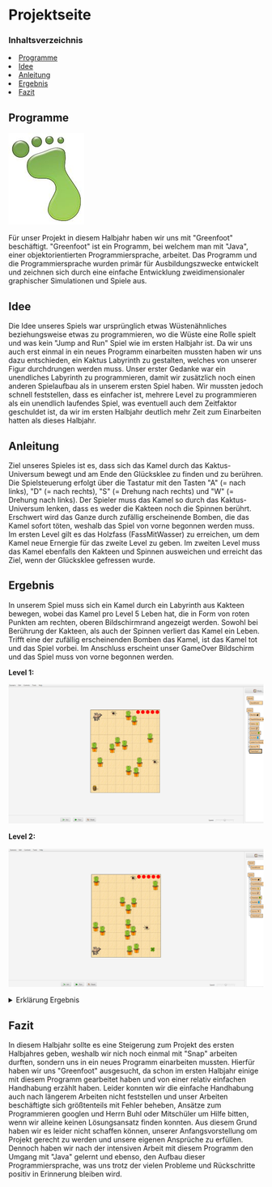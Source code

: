 # Projektseite

### Inhaltsverzeichnis
<li><a href="#kapitel1.1">Programme</a></h2></li>
<li><a href="#kapitel1.2">Idee</a></h2></li>
<li><a href="#kapitel1.3">Anleitung</a></h2></li>
<li><a href="#kapitel1.4">Ergebnis</a></h2></li>
<li><a href="#kapitel1.5">Fazit</a></h2></li>
  
<h2 id="kapitel1.1">Programme</h2>

![Logo Greenfoot](Bilder/Greenfoot_Logo.png "Logo Greenfoot")

Für unser Projekt in diesem Halbjahr haben wir uns mit "Greenfoot" beschäftigt. "Greenfoot" ist ein Programm, bei welchem man mit "Java", einer objektorientierten Programmiersprache, arbeitet. Das Programm und die Programmiersprache wurden primär für Ausbildungszwecke entwickelt und zeichnen sich durch eine einfache Entwicklung zweidimensionaler graphischer Simulationen und Spiele aus. 

<h2 id="kapitel1.2">Idee</h2>
Die Idee unseres Spiels war ursprünglich etwas Wüstenähnliches beziehungsweise etwas zu programmieren, wo die Wüste eine Rolle spielt und was kein "Jump and Run" Spiel wie im ersten Halbjahr ist. Da wir uns auch erst einmal in ein neues Programm einarbeiten mussten haben wir uns dazu entschieden, ein Kaktus Labyrinth zu gestalten, welches von unserer Figur durchdrungen werden muss. Unser erster Gedanke war ein unendliches Labyrinth zu programmieren, damit wir zusätzlich noch einen anderen Spielaufbau als in unserem ersten Spiel haben. Wir mussten jedoch schnell feststellen, dass es einfacher ist, mehrere Level zu programmieren als ein unendlich laufendes Spiel, was eventuell auch dem Zeitfaktor geschuldet ist, da wir im ersten Halbjahr deutlich mehr Zeit zum Einarbeiten hatten als dieses Halbjahr.

<h2 id="kapitel1.3">Anleitung</h2>
Ziel unseres Spieles ist es, dass sich das Kamel durch das Kaktus-Universum bewegt und am Ende den Glücksklee zu finden und zu berühren. Die Spielsteuerung erfolgt über die Tastatur mit den Tasten "A" (= nach links), "D" (= nach rechts), "S" (= Drehung nach rechts) und "W" (= Drehung nach links). Der Spieler muss das Kamel so durch das Kaktus-Universum lenken, dass es weder die Kakteen noch die Spinnen berührt. Erschwert wird das Ganze durch zufällig erscheinende Bomben, die das Kamel sofort töten, weshalb das Spiel von vorne begonnen werden muss. Im ersten Level  gilt es das Holzfass (FassMitWasser) zu erreichen, um dem Kamel neue Ernergie für das zweite Level zu geben. Im zweiten Level muss das Kamel ebenfalls den Kakteen und Spinnen ausweichen und erreicht das Ziel, wenn der Glücksklee gefressen wurde. 

<h2 id="kapitel1.4">Ergebnis</h2>
In unserem Spiel muss sich ein Kamel durch ein Labyrinth aus Kakteen bewegen, wobei das Kamel pro Level 5 Leben hat, die in Form von roten Punkten am rechten, oberen Bildschirmrand angezeigt werden. Sowohl bei Berührung der Kakteen, als auch der Spinnen verliert das Kamel ein Leben. Trifft eine der zufällig erscheinenden Bomben das Kamel, ist das Kamel tot und das Spiel vorbei. Im Anschluss erscheint unser GameOver Bildschirm und das Spiel muss von vorne begonnen werden. 

**Level 1:**

![Level 1](Bilder/Endergebnis_Level_1.png "Level 1")

**Level 2:**

![Level 2](Bilder/Endergebnis_Level_2.png "Level 2")

<details id="Link"><summary>Erklärung Ergebnis</summary>

<details id="Link"><summary>Erklärung Code SandWorld</summary>

![SandWorld](Bilder/Screenshot_Code_SandWorld_1.png "SandWorld")

![SandWorld](Bilder/Screenshot_Code_SandWorld_2.png "SandWorld")

![SandWorld](Bilder/Screenshot_Code_SandWorld_3.png "SandWorld")

![SandWorld](Bilder/Screenshot_Code_SandWorld_4.png "SandWorld")
</details>
  
<details id="Link"><summary>Erklärung Code Kamel</summary>

Für die Tastatursteuerung des Kamels wurden die verschiedenen Richtungen auf die "A", "D", "S" und "W" Tasten aufgeteilt, dabei sorgt die "A" Taste dafür, dass sich das Kamel nach links bewegt, die "D" Taste für eine Bewegung nach rechts, mit der "S" Taste dreht sich das Kamel nach rechts und "W" Taste erfolgt eine Drehung nach links. 

Mit der "void"-Methode "eatFassMitWasser" ist gemeint, dass wenn das Kamel das Fass berührt, eine Verbindung zur SandWorld aufgebaut wird und diese dann den Levelwechsel auslöst.
  
Die zwei "void"-Methoden "seeKaktus" und "seeSpinne" haben die geleiche Funktionsweise, nur, dass bei der einen Methode der Kaktus und bei der anderen die Spinne Auslöser des Verbindungsaufbaus zur SandWorld ist, damit diese dann ein LebenVomKamel entfernen kann. 
  
Die "void"-Methode "seeBombe" funktioniert ähnlich, wie die Methoden davor, nur beendet die SandWorld das Spiel und der GameOver-Bildschirm erscheint.
  
Auch die "void"-Methode "seeKleeblatt" hat die gleiche Funktionsweise mit dem einzigen Unterschied, dass die SandWorld den Ziel-Bildschirm erscheinen lässt.
  
Am Ende sind alle "private void"-Methoden in der "public void"-Methode zusammengefasst aufgeschrieben, damit die Verbindung und Kommunikation mit der SandWorld stattfinden kann.
  
![Kamel](Bilder/Screenshot_Code_Kamel.png "Kamel")
</details>
  
<details id="Link"><summary>Erklärung Code Bombe</summary>

Für die Gravitation muss eine Variable mit einem "integer" erstellt werden, damit man in der "void"-Methode die Fallgeschwindigkeit immer um 1 erhöhen kann, wodurch das Fallen der Bombe realistischer aussieht. Damit sich die Bomben am Ende nicht alle am unteren Bildschirmrand sammeln, musste noch programmiert werden, dass die Bomben verschwinden, sobald sie den Rand des "Spielfeldes" berühren.

![Bombe](Bilder/Screenshot_Code_Bombe.png "Bombe")
</details>
  
<details id="Link"><summary>Erklärung Code TotenKopf</summary>

Im TotenKopf wurde programmiert, dass ein Totenkopfbild in der Größe 600*600 Pixeln in schwarz-weiß entsteht.
  
![TotenKopf](Bilder/Screenshot_Code_TotenKopf.png "TotenKopf")
</details>
  
<details id="Link"><summary>Erklärung Code Spinne</summary>

Für die Spinne wurde programmiert, dass sie sich um 60° dreht, sobald sie den Rand des "Spielfeldes" berührt und sich ansonsten immer um 1 Längeneinheit bewegt.
  
![Spinne](Bilder/Screenshot_Code_Spinne.png "Spinne")
</details>
</details>

<h2 id="kapitel1.5">Fazit</h2>
In diesem Halbjahr sollte es eine Steigerung zum Projekt des ersten Halbjahres geben, weshalb wir nich noch einmal mit "Snap" arbeiten durften, sondern uns in ein neues Programm einarbeiten mussten. Hierfür haben wir uns "Greenfoot" ausgesucht, da schon im ersten Halbjahr einige mit diesem Programm gearbeitet haben und von einer relativ einfachen Handhabung erzählt haben. Leider konnten wir die einfache Handhabung auch nach längerem Arbeiten nicht feststellen und unser Arbeiten beschäftigte sich größtenteils mit Fehler beheben, Ansätze zum Programmieren googlen und Herrn Buhl oder Mitschüler um Hilfe bitten, wenn wir alleine keinen Lösungsansatz finden konnten. Aus diesem Grund haben wir es leider nicht schaffen können, unserer Anfangsvorstellung om Projekt gerecht zu werden und unsere eigenen Ansprüche zu erfüllen. Dennoch haben wir nach der intensiven Arbeit mit diesem Programm den Umgang mit "Java" gelernt und ebenso, den Aufbau dieser Programmiersprache, was uns trotz der vielen Probleme und Rückschritte positiv in Erinnerung bleiben wird.
